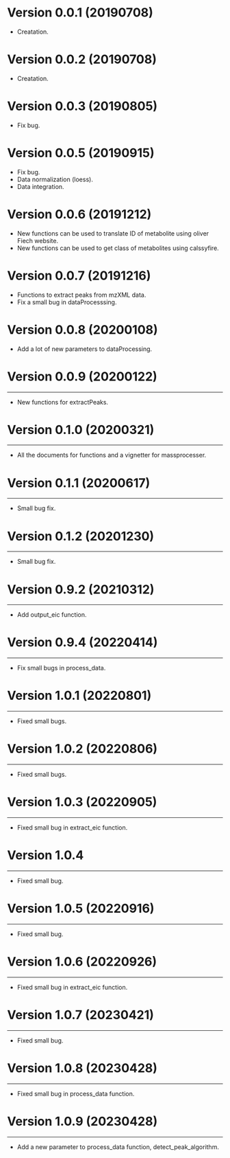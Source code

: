 # Version 0.0.1 (20190708)

* Creatation.

# Version 0.0.2 (20190708)

* Creatation.

# Version 0.0.3 (20190805)

* Fix bug.

# Version 0.0.5 (20190915)

* Fix bug.
* Data normalization (loess).
* Data integration.

# Version 0.0.6 (20191212)


* New functions can be used to translate ID of metabolite using oliver Fiech website.
* New functions can be used to get class of metabolites using calssyfire.

# Version 0.0.7 (20191216)

* Functions to extract peaks from mzXML data.
* Fix a small bug in dataProcesssing.

# Version 0.0.8 (20200108)

* Add a lot of new parameters to dataProcessing.


# Version 0.0.9 (20200122)
--------------
* New functions for extractPeaks.


# Version 0.1.0 (20200321)
--------------
* All the documents for functions and a vignetter for massprocesser.

# Version 0.1.1 (20200617)
--------------
* Small bug fix.

# Version 0.1.2 (20201230)
--------------
* Small bug fix.

# Version 0.9.2 (20210312)
--------------
* Add output_eic function.

# Version 0.9.4 (20220414)
--------------
* Fix small bugs in process_data.

# Version 1.0.1 (20220801)
--------------
* Fixed small bugs.

# Version 1.0.2 (20220806)
--------------
* Fixed small bugs.

# Version 1.0.3 (20220905)
--------------
* Fixed small bug in extract_eic function.

# Version 1.0.4
--------------
* Fixed small bug.

# Version 1.0.5 (20220916)
--------------
* Fixed small bug.

# Version 1.0.6 (20220926)
--------------
* Fixed small bug in extract_eic function.

# Version 1.0.7 (20230421)
--------------
* Fixed small bug.

# Version 1.0.8 (20230428)
--------------
* Fixed small bug in process_data function.

# Version 1.0.9 (20230428)
--------------
* Add a new parameter to process_data function, detect_peak_algorithm.
